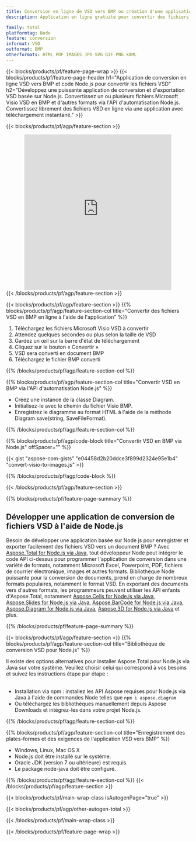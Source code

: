 ```yaml
---
title: Conversion en ligne de VSD vers BMP ou création d'une application basée sur Node.js pour convertir des fichiers VSD
description: Application en ligne gratuite pour convertir des fichiers VSD en BMP. Code de la bibliothèque de conversion Node.js pour les documents Microsoft Visio VSD. 

family: total
platformtag: Node
feature: conversion
informat: VSD
outformat: BMP
otherformats: HTML PDF IMAGES JPG SVG GIF PNG XAML
---
```

{{< blocks/products/pf/feature-page-wrap >}}
{{< blocks/products/pf/feature-page-header h1="Application de conversion en ligne VSD vers BMP et code Node.js pour convertir les fichiers VSD" h2="Développez une puissante application de conversion et d'exportation VSD basée sur Node.js. Convertissez un ou plusieurs fichiers Microsoft Visio VSD en BMP et d'autres formats via l'API d'automatisation Node.js. Convertissez librement des fichiers VSD en ligne via une application avec téléchargement instantané." >}}


{{< blocks/products/pf/agp/feature-section >}}

<div class="container-fluid agp-content bg-white aboutfile box-1 vh100 section nopbtm">
<div class=container>
<div class=row>
<div class="demobox tc col-md-12 padding-0" align="center">

<iframe title="Application gratuite de conversion en ligne VSD vers BMP" style="border: none; height: 426px;" scrolling="no" src="https://total-conversion-app-65z5r2lp.k8s.dynabic.com/?to=bmp&from=vsd" id="child-iframe" width="80%"></iframe>

</div></div>
</div></div>
{{< /blocks/products/pf/agp/feature-section >}}


{{< blocks/products/pf/agp/feature-section >}}
{{% blocks/products/pf/agp/feature-section-col title="Convertir des fichiers VSD en BMP en ligne à l'aide de l'application" %}}

1. Téléchargez les fichiers Microsoft Visio VSD à convertir
1. Attendez quelques secondes ou plus selon la taille de VSD
1. Gardez un œil sur la barre d'état de téléchargement
1. Cliquez sur le bouton « Convertir »
1. VSD sera converti en document BMP
1. Téléchargez le fichier BMP converti

{{% /blocks/products/pf/agp/feature-section-col %}}

{{% blocks/products/pf/agp/feature-section-col title="Convertir VSD en BMP via l'API d'automatisation Node.js" %}}

- Créez une instance de la classe Diagram.
- Initialisez-le avec le chemin du fichier Visio BMP.
- Enregistrez le diagramme au format HTML à l'aide de la méthode Diagram.save(string, SaveFileFormat).

{{% /blocks/products/pf/agp/feature-section-col %}}

{{% blocks/products/pf/agp/code-block title="Convertir VSD en BMP via Node.js" offSpacer="" %}}

{{< gist "aspose-com-gists" "e04458d2b20ddce3f899d2324e95e1b4" "convert-visio-to-images.js" >}}

{{% /blocks/products/pf/agp/code-block %}}

{{< /blocks/products/pf/agp/feature-section >}}

{{% blocks/products/pf/feature-page-summary %}}

<h2>Développer une application de conversion de fichiers VSD à l'aide de Node.js</h2>

Besoin de développer une application basée sur Node js pour enregistrer et exporter facilement des fichiers VSD vers un document BMP ? Avec [Aspose.Total for Node.js via Java](https://products.aspose.com/total/fr/nodejs-java/), tout développeur Node peut intégrer le code API ci-dessus pour programmer l'application de conversion dans une variété de formats, notamment Microsoft Excel, Powerpoint, PDF, fichiers de courrier électronique, images et autres formats. Bibliothèque Node puissante pour la conversion de documents, prend en charge de nombreux formats populaires, notamment le format VSD. En exportant des documents vers d'autres formats, les programmeurs peuvent utiliser les API enfants d'Aspose.Total, notamment [Aspose.Cells for Node.js via Java](https://products.aspose.com/cells/fr/nodejs-java/), [Aspose.Slides for Node.js via Java](https://products.aspose.com/slides/fr/nodejs-java/), [Aspose.BarCode for Node.js via Java](https://products.aspose.com/barcode/fr/nodejs-java/), [Aspose.Diagram for Node.js via Java](https://products.aspose.com/diagram/fr/nodejs-java/), [Aspose.3D for Node.js via Java](https://products.aspose.com/3d/fr/nodejs-java/) et plus. 
 
 

{{% /blocks/products/pf/feature-page-summary %}}

{{< blocks/products/pf/agp/feature-section >}}
{{% blocks/products/pf/agp/feature-section-col title="Bibliothèque de conversion VSD pour Node.js" %}}

Il existe des options alternatives pour installer Aspose.Total pour Node.js via Java sur votre système. Veuillez choisir celui qui correspond à vos besoins et suivez les instructions étape par étape :<br /><br />

- Installation via npm : installez les API Aspose requises pour Node.js via Java à l'aide de commandes Node telles que ```npm i aspose.diagram```
- Ou téléchargez les bibliothèques manuellement depuis Aspose Downloads et intégrez-les dans votre projet Node.js.

{{% /blocks/products/pf/agp/feature-section-col %}}

{{% blocks/products/pf/agp/feature-section-col title="Enregistrement des plates-formes et des exigences de l'application VSD vers BMP" %}}

- Windows, Linux, Mac OS X
- Node.js doit être installé sur le système.
- Oracle JDK (version 7 ou ultérieure) est requis.
- Le package node-java doit être configuré.

{{% /blocks/products/pf/agp/feature-section-col %}}
{{< /blocks/products/pf/agp/feature-section >}}

{{< blocks/products/pf/main-wrap-class isAutogenPage="true" >}}

{{< blocks/products/pf/agp/other-autogen-total >}}

{{< /blocks/products/pf/main-wrap-class >}}

{{< /blocks/products/pf/feature-page-wrap >}}